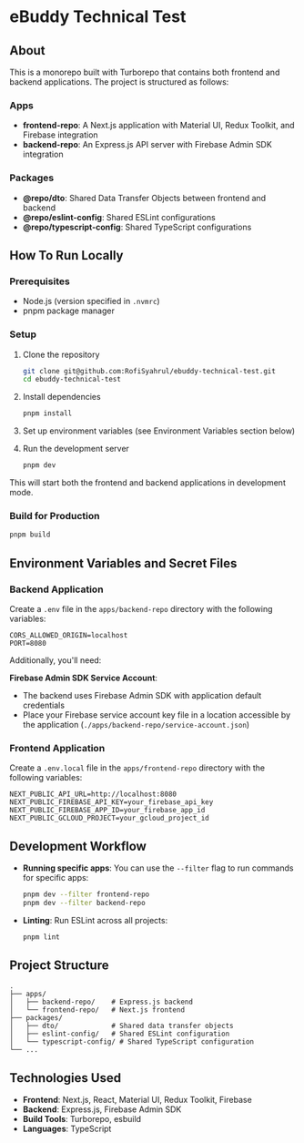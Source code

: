 # eBuddy Technical Test

## About

This is a monorepo built with Turborepo that contains both frontend and backend applications. The project is structured as follows:

### Apps

- **frontend-repo**: A Next.js application with Material UI, Redux Toolkit, and Firebase integration
- **backend-repo**: An Express.js API server with Firebase Admin SDK integration

### Packages

- **@repo/dto**: Shared Data Transfer Objects between frontend and backend
- **@repo/eslint-config**: Shared ESLint configurations
- **@repo/typescript-config**: Shared TypeScript configurations

## How To Run Locally

### Prerequisites

- Node.js (version specified in `.nvmrc`)
- pnpm package manager

### Setup

1. Clone the repository

   ```bash
   git clone git@github.com:RofiSyahrul/ebuddy-technical-test.git
   cd ebuddy-technical-test
   ```

2. Install dependencies

   ```bash
   pnpm install
   ```

3. Set up environment variables (see Environment Variables section below)

4. Run the development server
   ```bash
   pnpm dev
   ```

This will start both the frontend and backend applications in development mode.

### Build for Production

```bash
pnpm build
```

## Environment Variables and Secret Files

### Backend Application

Create a `.env` file in the `apps/backend-repo` directory with the following variables:

```
CORS_ALLOWED_ORIGIN=localhost
PORT=8080
```

Additionally, you'll need:

**Firebase Admin SDK Service Account**:

- The backend uses Firebase Admin SDK with application default credentials
- Place your Firebase service account key file in a location accessible by the application (`./apps/backend-repo/service-account.json`)

### Frontend Application

Create a `.env.local` file in the `apps/frontend-repo` directory with the following variables:

```
NEXT_PUBLIC_API_URL=http://localhost:8080
NEXT_PUBLIC_FIREBASE_API_KEY=your_firebase_api_key
NEXT_PUBLIC_FIREBASE_APP_ID=your_firebase_app_id
NEXT_PUBLIC_GCLOUD_PROJECT=your_gcloud_project_id
```

## Development Workflow

- **Running specific apps**: You can use the `--filter` flag to run commands for specific apps:

  ```bash
  pnpm dev --filter frontend-repo
  pnpm dev --filter backend-repo
  ```

- **Linting**: Run ESLint across all projects:
  ```bash
  pnpm lint
  ```

## Project Structure

```
.
├── apps/
│   ├── backend-repo/    # Express.js backend
│   └── frontend-repo/   # Next.js frontend
├── packages/
│   ├── dto/             # Shared data transfer objects
│   ├── eslint-config/   # Shared ESLint configuration
│   └── typescript-config/ # Shared TypeScript configuration
└── ...
```

## Technologies Used

- **Frontend**: Next.js, React, Material UI, Redux Toolkit, Firebase
- **Backend**: Express.js, Firebase Admin SDK
- **Build Tools**: Turborepo, esbuild
- **Languages**: TypeScript
